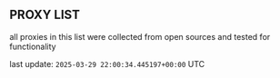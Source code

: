 ## PROXY LIST

all proxies in this list were collected from open sources and tested for functionality

last update: `2025-03-29 22:00:34.445197+00:00` UTC